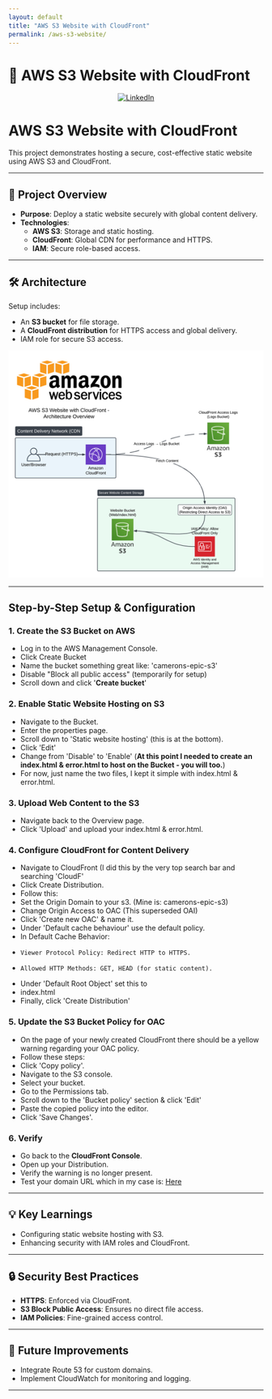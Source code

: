 ```yaml
---
layout: default
title: "AWS S3 Website with CloudFront"
permalink: /aws-s3-website/
---
```


# 🚀 AWS S3 Website with CloudFront

<!-- LinkedIn logo and link at the top -->
<div style="text-align: center; margin-bottom: 20px;">
  <a href="https://www.linkedin.com/in/cameron-ws/" target="_blank" aria-label="LinkedIn">
    <img src="https://cdn-icons-png.flaticon.com/512/61/61109.png" alt="LinkedIn" style="width: 30px; height: 30px;"/>
  </a>
</div>


# AWS S3 Website with CloudFront

This project demonstrates hosting a secure, cost-effective static website using AWS S3 and CloudFront.

---

## 🚀 Project Overview

- **Purpose**: Deploy a static website securely with global content delivery.
- **Technologies**:
  - **AWS S3**: Storage and static hosting.
  - **CloudFront**: Global CDN for performance and HTTPS.
  - **IAM**: Secure role-based access.

---

## 🛠️ Architecture

Setup includes:
- An **S3 bucket** for file storage.
- A **CloudFront distribution** for HTTPS access and global delivery.
- IAM role for secure S3 access.

![Architecture Diagram](/images/aws-s3-web-diagram)

---

## Step-by-Step Setup & Configuration

### 1. Create the S3 Bucket on AWS
- Log in to the AWS Management Console.
- Click Create Bucket
-   Name the bucket something great like: 'camerons-epic-s3'
-   Disable "Block all public access" (temporarily for setup)
- Scroll down and click '**Create bucket**'

### 2. Enable Static Website Hosting on S3
- Navigate to the Bucket.
- Enter the properties page.
- Scroll down to 'Static website hosting' (this is at the bottom).
-   Click 'Edit'
-   Change from 'Disable' to 'Enable' (**At this point I needed to create an index.html & error.html to host on the Bucket - you will too.**)
- For now, just name the two files, I kept it simple with index.html & error.html.

### 3. Upload Web Content to the S3
- Navigate back to the Overview page.
- Click 'Upload' and upload your index.html & error.html.

### 4. Configure CloudFront for Content Delivery
- Navigate to CloudFront (I did this by the very top search bar and searching 'CloudF'
- Click Create Distribution.
- Follow this:
-   Set the Origin Domain to your s3. (Mine is: camerons-epic-s3)
-   Change Origin Access to OAC (This superseded OAI)
-   Click 'Create new OAC' & name it.
-   Under 'Default cache behaviour' use the default policy.
-   In Default Cache Behavior:
-     Viewer Protocol Policy: Redirect HTTP to HTTPS.
-     Allowed HTTP Methods: GET, HEAD (for static content).
- Under 'Default Root Object' set this to
-   index.html
- Finally, click 'Create Distribution'

### 5. Update the S3 Bucket Policy for OAC
- On the page of your newly created CloudFront there should be a yellow warning regarding your OAC policy.
- Follow these steps:
-   Click 'Copy policy'.
-   Navigate to the S3 console.
-   Select your bucket.
-   Go to the Permissions tab.
-   Scroll down to the 'Bucket policy' section & click 'Edit'
-   Paste the copied policy into the editor.
-   Click 'Save Changes'.

### 6. Verify
- Go back to the **CloudFront Console**.
- Open up your Distribution.
- Verify the warning is no longer present.
- Test your domain URL which in my case is: [Here](https://d1l9lyx1eakae6.cloudfront.net)

---

## 💡 Key Learnings

- Configuring static website hosting with S3.
- Enhancing security with IAM roles and CloudFront.

---

## 🔒 Security Best Practices

- **HTTPS**: Enforced via CloudFront.
- **S3 Block Public Access**: Ensures no direct file access.
- **IAM Policies**: Fine-grained access control.

---

## 📝 Future Improvements

- Integrate Route 53 for custom domains.
- Implement CloudWatch for monitoring and logging.



---

